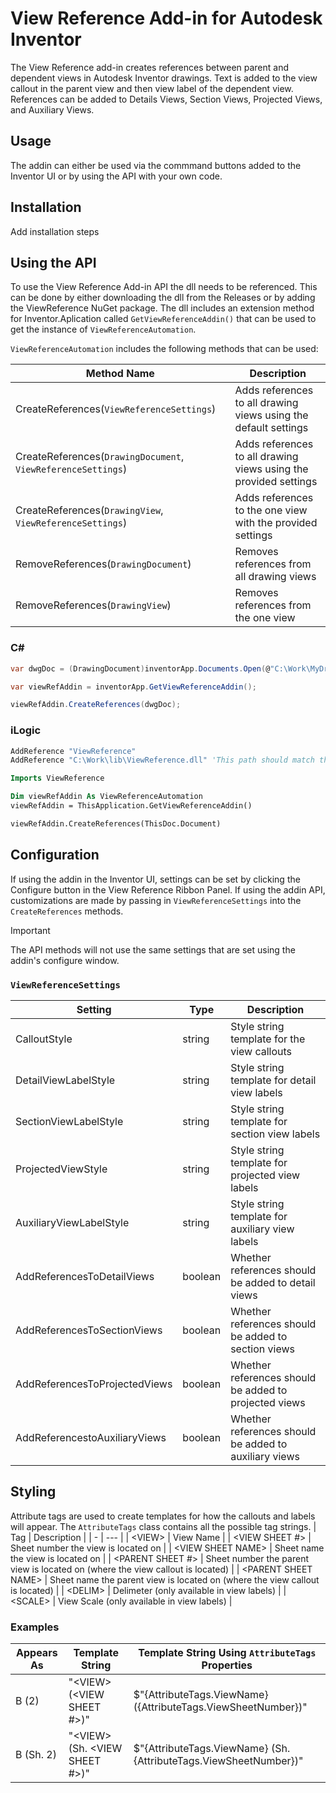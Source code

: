 # View Reference Add-in for Autodesk Inventor

The View Reference add-in creates references between parent and dependent views in Autodesk Inventor drawings. Text is added to the view callout in the parent view and then view label of the dependent view. References can be added to Details Views, Section Views, Projected Views, and Auxiliary Views. 

## Usage

The addin can either be used via the commmand buttons added to the Inventor UI or by using the API with your own code. 

## Installation

Add installation steps

## Using the API

To use the View Reference Add-in API the dll needs to be referenced. This can be done by either downloading the dll from the Releases or by adding the ViewReference NuGet package. The dll includes an extension method for Inventor.Aplication called `GetViewReferenceAddin()` that can be used to get the instance of `ViewReferenceAutomation`.

`ViewReferenceAutomation` includes the following methods that can be used:

| Method Name | Description |
| - | --- |
| CreateReferences(`ViewReferenceSettings`) | Adds references to all drawing views using the default settings |
| CreateReferences(`DrawingDocument`, `ViewReferenceSettings`) | Adds references to all drawing views using the provided settings |
| CreateReferences(`DrawingView`, `ViewReferenceSettings`) | Adds references to the one view with the provided settings |
| RemoveReferences(`DrawingDocument`) | Removes references from all drawing views |
| RemoveReferences(`DrawingView`) | Removes references from the one view |

### C#
```csharp
var dwgDoc = (DrawingDocument)inventorApp.Documents.Open(@"C:\Work\MyDrawing.idw");

var viewRefAddin = inventorApp.GetViewReferenceAddin();

viewRefAddin.CreateReferences(dwgDoc);
```

### iLogic
```vb
AddReference "ViewReference"
AddReference "C:\Work\lib\ViewReference.dll" 'This path should match the location the .dll is saved in

Imports ViewReference

Dim viewRefAddin As ViewReferenceAutomation
viewRefAddin = ThisApplication.GetViewReferenceAddin()

viewRefAddin.CreateReferences(ThisDoc.Document)
```

## Configuration

If using the addin in the Inventor UI, settings can be set by clicking the Configure button in the View Reference Ribbon Panel. If using the addin API, customizations are made by passing in `ViewReferenceSettings` into the `CreateReferences` methods.


> [!IMPORTANT]
> The API methods will not use the same settings that are set using the addin's configure window.


### `ViewReferenceSettings`

| Setting | Type | Description |
| - | --- | --- |
| CalloutStyle | string | Style string template for the view callouts |
| DetailViewLabelStyle | string | Style string template for detail view labels |
| SectionViewLabelStyle | string | Style string template for section view labels |
| ProjectedViewStyle | string | Style string template for projected view labels |
| AuxiliaryViewLabelStyle | string | Style string template for auxiliary view labels |
| AddReferencesToDetailViews | boolean | Whether references should be added to detail views |
| AddReferencesToSectionViews | boolean | Whether references should be added to section views |
| AddReferencesToProjectedViews | boolean | Whether references should be added to projected views |
| AddReferencestoAuxiliaryViews | boolean | Whether references should be added to auxiliary views |

## Styling

Attribute tags are used to create templates for how the callouts and labels will appear. The `AttributeTags` class contains all the possible tag strings.
| Tag | Description |
| - | --- |
| &lt;VIEW&GT; | View Name |
| &lt;VIEW SHEET #&gt; | Sheet number the view is located on |
| &lt;VIEW SHEET NAME&gt; | Sheet name the view is located on |
| &lt;PARENT SHEET #&gt; | Sheet number the parent view is located on (where the view callout is located) |
| &lt;PARENT SHEET NAME&gt; | Sheet name the parent view is located on (where the view callout is located) |
| &lt;DELIM&gt; | Delimeter (only available in view labels) |
| &lt;SCALE&gt; | View Scale (only available in view labels) |

### Examples

| Appears As | Template String | Template String Using `AttributeTags` Properties |
| - | --- | --- |
| B (2) | "&lt;VIEW&gt; (<VIEW SHEET #>)" | $"{AttributeTags.ViewName} ({AttributeTags.ViewSheetNumber})" 
| B (Sh. 2) | "&lt;VIEW&gt; (Sh. <VIEW SHEET #>)" | $"{AttributeTags.ViewName} (Sh. {AttributeTags.ViewSheetNumber})" |
